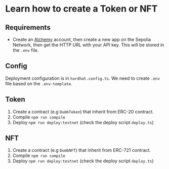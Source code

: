 # Learn how to create a Token or NFT

## Requirements
- Create an [Alchemy](https://dashboard.alchemy.com/) account, then create a new app on the Sepolia Network, then get the HTTP URL with your API key. This will be stored in the `.env` file.

## Config
Deployment configuration is in `hardhat.config.ts`. We need to create `.env` file based on the `.env-template`.


## Token

1. Create a contract (e.g `DumbToken`) that inherit from ERC-20 contract.
2. Compile `npm run compile`
3. Deploy `npm run deploy:testnet` (check the deploy script `deploy.ts`)


## NFT

1. Create a contract (e.g `DumbNFT`) that inherit from ERC-721 contract.
2. Compile `npm run compile`
3. Deploy `npm run deploy:testnet` (check the deploy script `deploy.ts`)